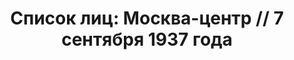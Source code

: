 ---
title: 'Список лиц: Москва-центр // 7 сентября 1937 года'
description: РГАСПИ, ф.17, оп.171, дело 411, лист 23
images:
- /disk/pictures/v03/17-171-411-023.jpg
- /disk/pictures/v03/17-171-411-024.jpg
- /disk/pictures/v03/17-171-411-025.jpg
- /disk/pictures/v03/17-171-411-026.jpg
- /disk/pictures/v03/17-171-411-027.jpg
- /disk/pictures/v03/17-171-411-028.jpg
---